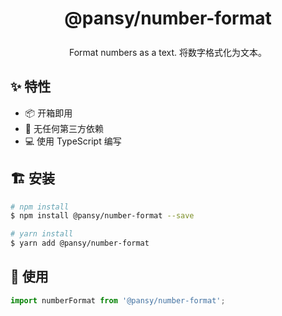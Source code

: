 <h1 align="center" style="line-height: 50px; height: 50px">
  <span>@pansy/number-format<span>
</h1>

<div align="center">
  Format numbers as a text. 将数字格式化为文本。
</div>

## ✨ 特性

- 📦 开箱即用
- 💝 无任何第三方依赖
- 💻 使用 TypeScript 编写

## 🏗 安装

```sh
# npm install
$ npm install @pansy/number-format --save

# yarn install
$ yarn add @pansy/number-format
```

## 🔨 使用

```ts
import numberFormat from '@pansy/number-format';
```